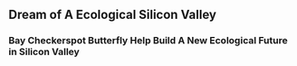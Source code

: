## Dream of A Ecological Silicon Valley
### Bay Checkerspot Butterfly Help Build A New Ecological Future in Silicon Valley

